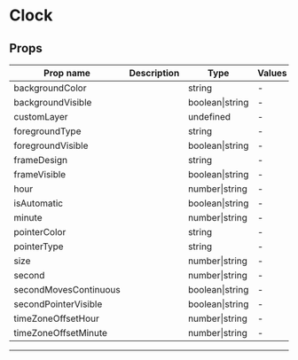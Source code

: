 # Clock

## Props

| Prop name             | Description | Type            | Values | Default   |
| --------------------- | ----------- | --------------- | ------ | --------- |
| backgroundColor       |             | string          | -      | undefined |
| backgroundVisible     |             | boolean\|string | -      | undefined |
| customLayer           |             | undefined       | -      | undefined |
| foregroundType        |             | string          | -      | undefined |
| foregroundVisible     |             | boolean\|string | -      | undefined |
| frameDesign           |             | string          | -      | undefined |
| frameVisible          |             | boolean\|string | -      | undefined |
| hour                  |             | number\|string  | -      | undefined |
| isAutomatic           |             | boolean\|string | -      | undefined |
| minute                |             | number\|string  | -      | undefined |
| pointerColor          |             | string          | -      | undefined |
| pointerType           |             | string          | -      | undefined |
| size                  |             | number\|string  | -      | undefined |
| second                |             | number\|string  | -      | undefined |
| secondMovesContinuous |             | boolean\|string | -      | undefined |
| secondPointerVisible  |             | boolean\|string | -      | undefined |
| timeZoneOffsetHour    |             | number\|string  | -      | undefined |
| timeZoneOffsetMinute  |             | number\|string  | -      | undefined |

---
